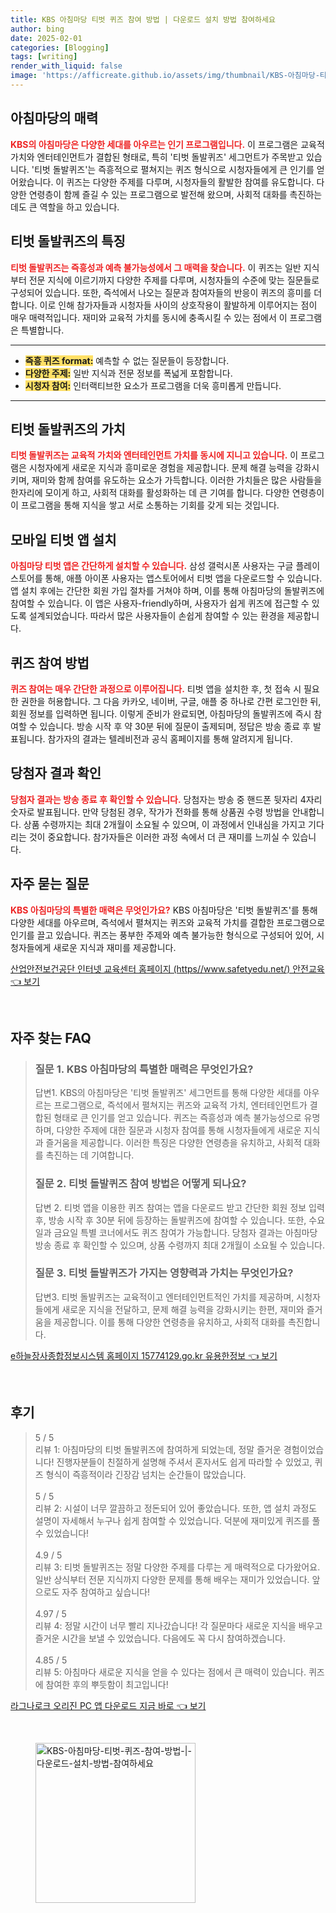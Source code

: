 ```yaml
---
title: KBS 아침마당 티벗 퀴즈 참여 방법 | 다운로드 설치 방법 참여하세요
author: bing
date: 2025-02-01
categories: [Blogging]
tags: [writing]
render_with_liquid: false
image: 'https://afficreate.github.io/assets/img/thumbnail/KBS-아침마당-티벗-퀴즈-참여-방법-|-다운로드-설치-방법-참여하세요.webp'
---
```



<h2 id='아침마당의_매력'>아침마당의 매력</h2>

<p><b><span style="color: #ee2323;">KBS의 아침마당은 다양한 세대를 아우르는 인기 프로그램입니다.</span></b> 이 프로그램은 교육적 가치와 엔터테인먼트가 결합된 형태로, 특히 '티벗 돌발퀴즈' 세그먼트가 주목받고 있습니다. '티벗 돌발퀴즈'는 즉흥적으로 펼쳐지는 퀴즈 형식으로 시청자들에게 큰 인기를 얻어왔습니다. 이 퀴즈는 다양한 주제를 다루며, 시청자들의 활발한 참여를 유도합니다. 다양한 연령층이 함께 즐길 수 있는 프로그램으로 발전해 왔으며, 사회적 대화를 촉진하는 데도 큰 역할을 하고 있습니다.</p>

<h2 id='티벗_돌발퀴즈의_특징'>티벗 돌발퀴즈의 특징</h2>

<p><b><span style="color: #ee2323;">티벗 돌발퀴즈는 즉흥성과 예측 불가능성에서 그 매력을 찾습니다.</span></b> 이 퀴즈는 일반 지식부터 전문 지식에 이르기까지 다양한 주제를 다루며, 시청자들의 수준에 맞는 질문들로 구성되어 있습니다. 또한, 즉석에서 나오는 질문과 참여자들의 반응이 퀴즈의 흥미를 더합니다. 이로 인해 참가자들과 시청자들 사이의 상호작용이 활발하게 이루어지는 점이 매우 매력적입니다. 재미와 교육적 가치를 동시에 충족시킬 수 있는 점에서 이 프로그램은 특별합니다.</p>

<hr />

<ul>
    <li><b><span style="background-color: #ffe066;">즉흥 퀴즈 format:</span></b> 예측할 수 없는 질문들이 등장합니다.</li>
    <li><b><span style="background-color: #ffe066;">다양한 주제:</span></b> 일반 지식과 전문 정보를 폭넓게 포함합니다.</li>
    <li><b><span style="background-color: #ffe066;">시청자 참여:</span></b> 인터랙티브한 요소가 프로그램을 더욱 흥미롭게 만듭니다.</li>
</ul>

<hr />

<h2 id='티벗_돌발퀴즈의_가치'>티벗 돌발퀴즈의 가치</h2>

<p><b><span style="color: #ee2323;">티벗 돌발퀴즈는 교육적 가치와 엔터테인먼트 가치를 동시에 지니고 있습니다.</span></b> 이 프로그램은 시청자에게 새로운 지식과 흥미로운 경험을 제공합니다. 문제 해결 능력을 강화시키며, 재미와 함께 참여를 유도하는 요소가 가득합니다. 이러한 가치들은 많은 사람들을 한자리에 모이게 하고, 사회적 대화를 활성화하는 데 큰 기여를 합니다. 다양한 연령층이 이 프로그램을 통해 지식을 쌓고 서로 소통하는 기회를 갖게 되는 것입니다.</p>

<h2 id='모바일_티벗_앱_설치'>모바일 티벗 앱 설치</h2>

<p><b><span style="color: #ee2323;">아침마당 티벗 앱은 간단하게 설치할 수 있습니다.</span></b> 삼성 갤럭시폰 사용자는 구글 플레이 스토어를 통해, 애플 아이폰 사용자는 앱스토어에서 티벗 앱을 다운로드할 수 있습니다. 앱 설치 후에는 간단한 회원 가입 절차를 거쳐야 하며, 이를 통해 아침마당의 돌발퀴즈에 참여할 수 있습니다. 이 앱은 사용자-friendly하며, 사용자가 쉽게 퀴즈에 접근할 수 있도록 설계되었습니다. 따라서 많은 사용자들이 손쉽게 참여할 수 있는 환경을 제공합니다.</p>

<h2 id='퀴즈_참여_방법'>퀴즈 참여 방법</h2>

<p><b><span style="color: #ee2323;">퀴즈 참여는 매우 간단한 과정으로 이루어집니다.</span></b> 티벗 앱을 설치한 후, 첫 접속 시 필요한 권한을 허용합니다. 그 다음 카카오, 네이버, 구글, 애플 중 하나로 간편 로그인한 뒤, 회원 정보를 입력하면 됩니다. 이렇게 준비가 완료되면, 아침마당의 돌발퀴즈에 즉시 참여할 수 있습니다. 방송 시작 후 약 30분 뒤에 질문이 출제되며, 정답은 방송 종료 후 발표됩니다. 참가자의 결과는 텔레비전과 공식 홈페이지를 통해 알려지게 됩니다.</p>

<h2 id='당첨자_결과_확인'>당첨자 결과 확인</h2>

<p><b><span style="color: #ee2323;">당첨자 결과는 방송 종료 후 확인할 수 있습니다.</span></b> 당첨자는 방송 중 핸드폰 뒷자리 4자리 숫자로 발표됩니다. 만약 당첨된 경우, 작가가 전화를 통해 상품권 수령 방법을 안내합니다. 상품 수령까지는 최대 2개월이 소요될 수 있으며, 이 과정에서 인내심을 가지고 기다리는 것이 중요합니다. 참가자들은 이러한 과정 속에서 더 큰 재미를 느끼실 수 있습니다.</p>

<h2 id='자주_묻는_질문'>자주 묻는 질문</h2>

<p><b><span style="color: #ee2323;">KBS 아침마당의 특별한 매력은 무엇인가요?</span></b> KBS 아침마당은 '티벗 돌발퀴즈'를 통해 다양한 세대를 아우르며, 즉석에서 펼쳐지는 퀴즈와 교육적 가치를 결합한 프로그램으로 인기를 끌고 있습니다. 퀴즈는 풍부한 주제와 예측 불가능한 형식으로 구성되어 있어, 시청자들에게 새로운 지식과 재미를 제공합니다.</p>


<p><a class="click-button" title="산업안전보건공단 인터넷 교육센터 홈페이지 (https//www.safetyedu.net/) 안전교육" href="https://afficreate.github.io/posts/%EC%82%B0%EC%97%85%EC%95%88%EC%A0%84%EB%B3%B4%EA%B1%B4%EA%B3%B5%EB%8B%A8-%EC%9D%B8%ED%84%B0%EB%84%B7-%EA%B5%90%EC%9C%A1%EC%84%BC%ED%84%B0-%ED%99%88%ED%8E%98%EC%9D%B4%EC%A7%80-(httpswww.safetyedu.net)-%EC%95%88%EC%A0%84%EA%B5%90%EC%9C%A1/" rel="dofollow">산업안전보건공단 인터넷 교육센터 홈페이지 (https//www.safetyedu.net/) 안전교육 👈 보기</a></p><br>
<h2 id='자주_찾는_FAQ'>자주 찾는 FAQ</h2>
<div itemscope="" itemtype="https://schema.org/FAQPage"> 
<blockquote> 
<div itemscope="" itemprop="mainEntity" itemtype="https://schema.org/Question"> 
<h3 itemprop="name">질문 1. KBS 아침마당의 특별한 매력은 무엇인가요?</h3> 
<div itemscope="" itemprop="acceptedAnswer" itemtype="https://schema.org/Answer"> 
<span itemprop="text"> 
<p>답변1. KBS의 아침마당은 '티벗 돌발퀴즈' 세그먼트를 통해 다양한 세대를 아우르는 프로그램으로, 즉석에서 펼쳐지는 퀴즈와 교육적 가치, 엔터테인먼트가 결합된 형태로 큰 인기를 얻고 있습니다. 퀴즈는 즉흥성과 예측 불가능성으로 유명하며, 다양한 주제에 대한 질문과 시청자 참여를 통해 시청자들에게 새로운 지식과 즐거움을 제공합니다. 이러한 특징은 다양한 연령층을 유치하고, 사회적 대화를 촉진하는 데 기여합니다.</p> 
</span> 
</div> 
</div> 

<div itemscope="" itemprop="mainEntity" itemtype="https://schema.org/Question"> 
<h3 itemprop="name">질문 2. 티벗 돌발퀴즈 참여 방법은 어떻게 되나요?</h3> 
<div itemscope="" itemprop="acceptedAnswer" itemtype="https://schema.org/Answer"> 
<span itemprop="text"> 
<p>답변 2. 티벗 앱을 이용한 퀴즈 참여는 앱을 다운로드 받고 간단한 회원 정보 입력 후, 방송 시작 후 30분 뒤에 등장하는 돌발퀴즈에 참여할 수 있습니다. 또한, 수요일과 금요일 특별 코너에서도 퀴즈 참여가 가능합니다. 당첨자 결과는 아침마당 방송 종료 후 확인할 수 있으며, 상품 수령까지 최대 2개월이 소요될 수 있습니다.</p> 
</span> 
</div> 
</div> 

<div itemscope="" itemprop="mainEntity" itemtype="https://schema.org/Question"> 
<h3 itemprop="name">질문 3. 티벗 돌발퀴즈가 가지는 영향력과 가치는 무엇인가요?</h3> 
<div itemscope="" itemprop="acceptedAnswer" itemtype="https://schema.org/Answer"> 
<span itemprop="text"> 
<p>답변3. 티벗 돌발퀴즈는 교육적이고 엔터테인먼트적인 가치를 제공하며, 시청자들에게 새로운 지식을 전달하고, 문제 해결 능력을 강화시키는 한편, 재미와 즐거움을 제공합니다. 이를 통해 다양한 연령층을 유치하고, 사회적 대화를 촉진합니다.</p> 
</span> 
</div> 
</div> 
</blockquote> 
</div>
<p><a class="click-button" title="e하늘장사종합정보시스템 홈페이지 15774129.go.kr 유용한정보" href="https://afficreate.github.io/posts/e%ED%95%98%EB%8A%98%EC%9E%A5%EC%82%AC%EC%A2%85%ED%95%A9%EC%A0%95%EB%B3%B4%EC%8B%9C%EC%8A%A4%ED%85%9C-%ED%99%88%ED%8E%98%EC%9D%B4%EC%A7%80-15774129.go.kr-%EC%9C%A0%EC%9A%A9%ED%95%9C%EC%A0%95%EB%B3%B4/" rel="dofollow">e하늘장사종합정보시스템 홈페이지 15774129.go.kr 유용한정보 👈 보기</a></p><br>
<h2 id='후기'>후기</h2>
<div itemscope itemtype="https://schema.org/Product">
  <blockquote>
  <div itemprop="review" itemscope itemtype="https://schema.org/Review">
      <div itemprop="reviewRating" itemscope itemtype="https://schema.org/Rating"> <span itemprop="ratingValue">5</span> / <span itemprop="bestRating">5</span> </div>
      <span itemprop="reviewBody">리뷰 1: 아침마당의 티벗 돌발퀴즈에 참여하게 되었는데, 정말 즐거운 경험이었습니다! 진행자분들이 친절하게 설명해 주셔서 혼자서도 쉽게 따라할 수 있었고, 퀴즈 형식이 즉흥적이라 긴장감 넘치는 순간들이 많았습니다.</span>
  </div>
  <br>
  <div itemprop="review" itemscope itemtype="https://schema.org/Review">
      <div itemprop="reviewRating" itemscope itemtype="https://schema.org/Rating"> <span itemprop="ratingValue">5</span> / <span itemprop="bestRating">5</span> </div>
      <span itemprop="reviewBody">리뷰 2: 시설이 너무 깔끔하고 정돈되어 있어 좋았습니다. 또한, 앱 설치 과정도 설명이 자세해서 누구나 쉽게 참여할 수 있었습니다. 덕분에 재미있게 퀴즈를 풀 수 있었습니다!</span>
  </div>
  <br>
  <div itemprop="review" itemscope itemtype="https://schema.org/Review">
      <div itemprop="reviewRating" itemscope itemtype="https://schema.org/Rating"> <span itemprop="ratingValue">4.9</span> / <span itemprop="bestRating">5</span> </div>
      <span itemprop="reviewBody">리뷰 3: 티벗 돌발퀴즈는 정말 다양한 주제를 다루는 게 매력적으로 다가왔어요. 일반 상식부터 전문 지식까지 다양한 문제를 통해 배우는 재미가 있었습니다. 앞으로도 자주 참여하고 싶습니다!</span>
  </div>
  <br>
  <div itemprop="review" itemscope itemtype="https://schema.org/Review">
      <div itemprop="reviewRating" itemscope itemtype="https://schema.org/Rating"> <span itemprop="ratingValue">4.97</span> / <span itemprop="bestRating">5</span> </div>
      <span itemprop="reviewBody">리뷰 4: 정말 시간이 너무 빨리 지나갔습니다! 각 질문마다 새로운 지식을 배우고 즐거운 시간을 보낼 수 있었습니다. 다음에도 꼭 다시 참여하겠습니다.</span>
  </div>
  <br>
  <div itemprop="review" itemscope itemtype="https://schema.org/Review">
      <div itemprop="reviewRating" itemscope itemtype="https://schema.org/Rating"> <span itemprop="ratingValue">4.85</span> / <span itemprop="bestRating">5</span> </div>
      <span itemprop="reviewBody">리뷰 5: 아침마다 새로운 지식을 얻을 수 있다는 점에서 큰 매력이 있습니다. 퀴즈에 참여한 후의 뿌듯함이 최고입니다!</span>
  </div>
  </blockquote>
</div>
<p><a class="click-button" title="라그나로크 오리진 PC 앱 다운로드 지금 바로" href="https://afficreate.github.io/posts/%EB%9D%BC%EA%B7%B8%EB%82%98%EB%A1%9C%ED%81%AC-%EC%98%A4%EB%A6%AC%EC%A7%84-PC-%EC%95%B1-%EB%8B%A4%EC%9A%B4%EB%A1%9C%EB%93%9C-%EC%A7%80%EA%B8%88-%EB%B0%94%EB%A1%9C/" rel="dofollow">라그나로크 오리진 PC 앱 다운로드 지금 바로 👈 보기</a></p><br>
<figure class="image"><img src="https://afficreate.github.io/assets/img/thumbnail/KBS-아침마당-티벗-퀴즈-참여-방법-|-다운로드-설치-방법-참여하세요.webp" alt="KBS-아침마당-티벗-퀴즈-참여-방법-|-다운로드-설치-방법-참여하세요" width="256" height="256"></figure>